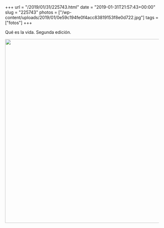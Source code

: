 +++
url = "/2019/01/31/225743.html"
date = "2019-01-31T21:57:43+00:00"
slug = "225743"
photos = ["/wp-content/uploads/2019/01/0e59c194fe0f4acc83819153f8e0d722.jpg"]
tags = ["fotos"]
+++

Qué es la vida. Segunda edición.

<img src="/wp-content/uploads/2019/01/0e59c194fe0f4acc83819153f8e0d722.jpg" width="600" height="600" alt="" />
